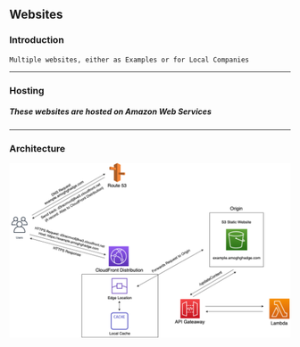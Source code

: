 ## Websites

### Introduction
    Multiple websites, either as Examples or for Local Companies
___________________________________________________________________________________________________

### Hosting
##### These websites are hosted on Amazon Web Services
___________________________________________________________________________________________________

### Architecture
![Architecture](Website_Backend.png)